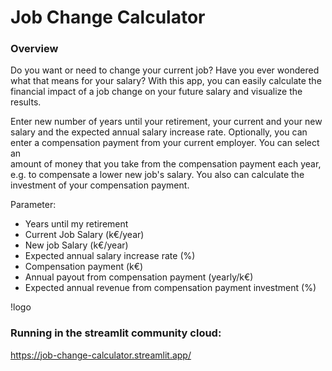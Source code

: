 # Job Change Calculator
### Overview
Do you want or need to change your current job? Have you ever wondered what that means for your salary? 
With this app, you can easily calculate the financial impact of a job change on your future salary and visualize the 
results.

Enter new number of years until your retirement, your current and your new salary and the expected annual salary 
increase rate. Optionally, you can enter a compensation payment from your current employer. You can select an  
amount of money that you take from the compensation payment each year, e.g. to compensate a lower new job's salary. 
You also can calculate the investment of your compensation payment. 

Parameter:
* Years until my retirement
* Current Job Salary (k€/year)
* New job Salary (k€/year)
* Expected annual salary increase rate (%)
* Compensation payment (k€)
* Annual payout from compensation payment (yearly/k€)
* Expected annual revenue from compensation payment investment (%)

!logo


### Running in the streamlit community cloud:
https://job-change-calculator.streamlit.app/